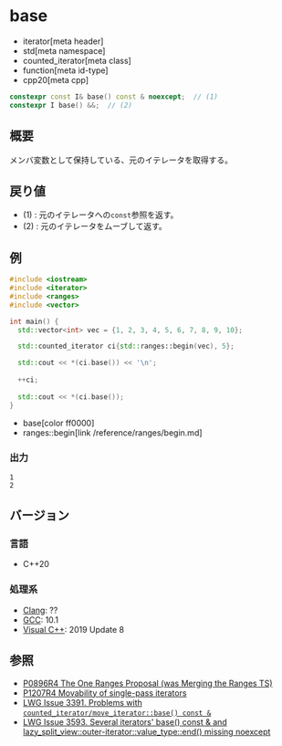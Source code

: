# base
* iterator[meta header]
* std[meta namespace]
* counted_iterator[meta class]
* function[meta id-type]
* cpp20[meta cpp]

```cpp
constexpr const I& base() const & noexcept;  // (1)
constexpr I base() &&;  // (2)
```

## 概要

メンバ変数として保持している、元のイテレータを取得する。

## 戻り値

- (1) : 元のイテレータへの`const`参照を返す。
- (2) : 元のイテレータをムーブして返す。

## 例

```cpp example
#include <iostream>
#include <iterator>
#include <ranges>
#include <vector>

int main() {
  std::vector<int> vec = {1, 2, 3, 4, 5, 6, 7, 8, 9, 10};

  std::counted_iterator ci{std::ranges::begin(vec), 5};

  std::cout << *(ci.base()) << '\n';
  
  ++ci;
  
  std::cout << *(ci.base());
}
```
* base[color ff0000]
* ranges::begin[link /reference/ranges/begin.md]

### 出力

```
1
2
```

## バージョン
### 言語
- C++20

### 処理系
- [Clang](/implementation.md#clang): ??
- [GCC](/implementation.md#gcc): 10.1
- [Visual C++](/implementation.md#visual_cpp): 2019 Update 8

## 参照
- [P0896R4 The One Ranges Proposal (was Merging the Ranges TS)](http://www.open-std.org/jtc1/sc22/wg21/docs/papers/2018/p0896r4.pdf)
- [P1207R4 Movability of single-pass iterators](http://www.open-std.org/jtc1/sc22/wg21/docs/papers/2019/p1207r4.pdf)
- [LWG Issue 3391. Problems with `counted_iterator/move_iterator::base() const &`](https://cplusplus.github.io/LWG/issue3391)
- [LWG Issue 3593. Several iterators' base() const & and lazy_split_view::outer-iterator::value_type::end() missing noexcept](https://cplusplus.github.io/LWG/issue3593)
